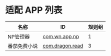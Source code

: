 # 适配 APP 列表

| 名称         | ID                                          | 规则组 |
| ------------ | ------------------------------------------- | ------ |
| NP管理器     | [com.wn.app.np](/docs/com.wn.app.np.md)     | 1      |
| 番茄免费小说 | [com.dragon.read](/docs/com.dragon.read.md) | 3      |
